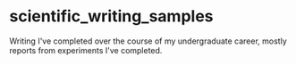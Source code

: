 # scientific_writing_samples
Writing I've completed over the course of my undergraduate career, mostly reports from experiments I've completed. 
